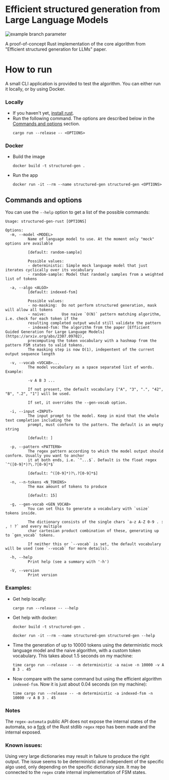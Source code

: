 # Efficient structured generation from Large Language Models
![example branch parameter](https://github.com/f-forcher/structured-gen-rust/actions/workflows/rust-tests.yml/badge.svg)

A proof-of-concept Rust implementation of the core algorithm from "Efficient structured generation for LLMs" paper.

# How to run
A small CLI application is provided to test the algorithm. You can either run it locally, or by using Docker.

### Locally
- If you haven't yet, [install rust](https://www.rust-lang.org/tools/install).
- Run the following command. The options are described below in the [Commands and options](#commands) section.
    ```
    cargo run --release -- <OPTIONS>
    ```

### Docker
- Build the image 
    ```
    docker build -t structured-gen .
    ```
- Run the app
    ```
    docker run -it --rm --name structured-gen structured-gen <OPTIONS>
    ```

## Commands and options
You can use the `--help` option to get a list of the possible commands:

```
Usage: structured-gen-rust [OPTIONS]

Options:
  -m, --model <MODEL>
          Name of language model to use. At the moment only "mock" options are available

          [default: random-sample]

          Possible values:
          - deterministic: Simple mock language model that just iterates cyclically over its vocabulary
          - random-sample: Model that randomly samples from a weighted list of tokens

  -a, --algo <ALGO>
          [default: indexed-fsm]

          Possible values:
          - no-masking:  Do not perform structured generation, mask will allow all tokens
          - naive:       Use naive `O(N)` pattern matching algorithm, i.e. check for each token if the 
          resulting completed output would still validate the pattern
          - indexed-fsm: The algorithm from the paper [Efficient Guided Generation for Large Language Models](https://arxiv.org/abs/2307.09702), 
          precomputing the token vocabulary with a hashmap from the pattern FSM states to valid tokens. 
          The masking step is now O(1), indepentent of the current output sequence length

  -v, --vocab <VOCAB>...
          The model vocabulary as a space separated list of words. Example:

          -v A B 3 ...

          If not present, the default vocabulary ["A", "3", ".", "42", "B", ".2", "1"] will be used.

          If set, it overrides the --gen-vocab option.

  -i, --input <INPUT>
          The input prompt to the model. Keep in mind that the whole text completion including the 
          prompt, must conform to the pattern. The default is an empty string

          [default: ]

  -p, --pattern <PATTERN>
          The regex pattern according to which the model output should conform. Usually you want to anchor 
          it at both ends, i.e. `^...$`. Default is the float regex `^([0-9]*)?\.?[0-9]*$`

          [default: ^([0-9]*)?\.?[0-9]*$]

  -n, --n-tokens <N_TOKENS>
          The max amount of tokens to produce

          [default: 15]

  -g, --gen-vocab <GEN_VOCAB>
          You can set this to generate a vocabulary with `usize` tokens inside.

          The dictionary consists of the single chars `a-z A-Z 0-9 . : , ! ?` and every multiple 
          char cartesian product combination of these, generating up to `gen_vocab` tokens.

          If neither this or `--vocab` is set, the default vocabulary will be used (see `--vocab` for more details).

  -h, --help
          Print help (see a summary with '-h')

  -V, --version
          Print version
```

### Examples:
- Get help locally:
    ```
    cargo run --release -- --help
    ```
- Get help with docker:

    ```
    docker build -t structured-gen .

    docker run -it --rm --name structured-gen structured-gen --help
    ```
- Time the generation of up to 10000 tokens using the deterministic mock language model and the naive algorithm, with a custom token vocabulary. This takes about 1.5 seconds on my machine:

    ```
    time cargo run --release -- -m deterministic -a naive -n 10000 -v A B 3 . 45
    ```

- Now compare with the same command but using the efficient algorithm `indexed-fsm`. Now it is just
about 0.04 seconds (on my machine):

    ```
    time cargo run --release -- -m deterministic -a indexed-fsm -n 10000 -v A B 3 . 45
    ```

### Notes
The `regex-automata` public API does not expose the internal states
of the automata, so a [fork](https://github.com/f-forcher/regex/tree/expose-state-iter) of the Rust stdlib `regex` repo has been made and the internal exposed.

### Known issues:
Using very large dictionaries may result in failure to produce the right output. The issue seems to be deterministic and independent of the
specific algo used, only depending on the specific dictionary size. It may be connected to the `regex` crate internal implementation of FSM states.